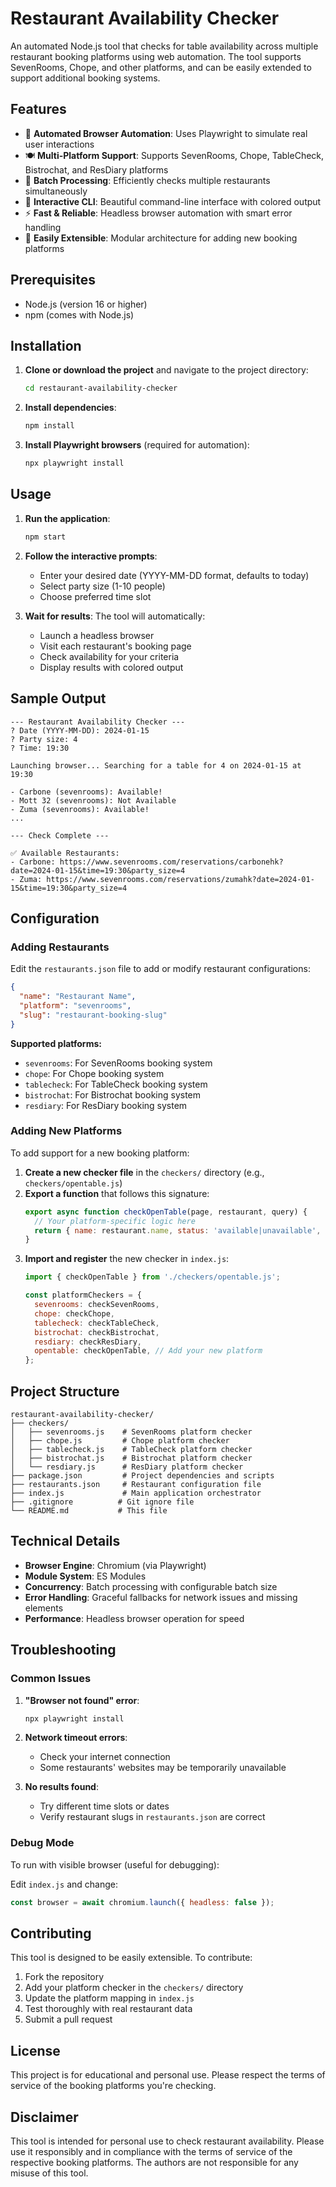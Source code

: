# Restaurant Availability Checker

An automated Node.js tool that checks for table availability across multiple restaurant booking platforms using web automation. The tool supports SevenRooms, Chope, and other platforms, and can be easily extended to support additional booking systems.

## Features

- 🤖 **Automated Browser Automation**: Uses Playwright to simulate real user interactions
- 🍽️ **Multi-Platform Support**: Supports SevenRooms, Chope, TableCheck, Bistrochat, and ResDiary platforms
- 🎯 **Batch Processing**: Efficiently checks multiple restaurants simultaneously
- 🎨 **Interactive CLI**: Beautiful command-line interface with colored output
- ⚡ **Fast & Reliable**: Headless browser automation with smart error handling
- 🔧 **Easily Extensible**: Modular architecture for adding new booking platforms

## Prerequisites

- Node.js (version 16 or higher)
- npm (comes with Node.js)

## Installation

1. **Clone or download the project** and navigate to the project directory:
   ```bash
   cd restaurant-availability-checker
   ```

2. **Install dependencies**:
   ```bash
   npm install
   ```

3. **Install Playwright browsers** (required for automation):
   ```bash
   npx playwright install
   ```

## Usage

1. **Run the application**:
   ```bash
   npm start
   ```

2. **Follow the interactive prompts**:
   - Enter your desired date (YYYY-MM-DD format, defaults to today)
   - Select party size (1-10 people)
   - Choose preferred time slot

3. **Wait for results**: The tool will automatically:
   - Launch a headless browser
   - Visit each restaurant's booking page
   - Check availability for your criteria
   - Display results with colored output

## Sample Output

```
--- Restaurant Availability Checker ---
? Date (YYYY-MM-DD): 2024-01-15
? Party size: 4
? Time: 19:30

Launching browser... Searching for a table for 4 on 2024-01-15 at 19:30

- Carbone (sevenrooms): Available!
- Mott 32 (sevenrooms): Not Available
- Zuma (sevenrooms): Available!
...

--- Check Complete ---

✅ Available Restaurants:
- Carbone: https://www.sevenrooms.com/reservations/carbonehk?date=2024-01-15&time=19:30&party_size=4
- Zuma: https://www.sevenrooms.com/reservations/zumahk?date=2024-01-15&time=19:30&party_size=4
```

## Configuration

### Adding Restaurants

Edit the `restaurants.json` file to add or modify restaurant configurations:

```json
{
  "name": "Restaurant Name",
  "platform": "sevenrooms",
  "slug": "restaurant-booking-slug"
}
```

**Supported platforms:**
- `sevenrooms`: For SevenRooms booking system
- `chope`: For Chope booking system  
- `tablecheck`: For TableCheck booking system
- `bistrochat`: For Bistrochat booking system
- `resdiary`: For ResDiary booking system

### Adding New Platforms

To add support for a new booking platform:

1. **Create a new checker file** in the `checkers/` directory (e.g., `checkers/opentable.js`)
2. **Export a function** that follows this signature:
   ```javascript
   export async function checkOpenTable(page, restaurant, query) {
     // Your platform-specific logic here
     return { name: restaurant.name, status: 'available|unavailable', url };
   }
   ```
3. **Import and register** the new checker in `index.js`:
   ```javascript
   import { checkOpenTable } from './checkers/opentable.js';
   
   const platformCheckers = {
     sevenrooms: checkSevenRooms,
     chope: checkChope,
     tablecheck: checkTableCheck,
     bistrochat: checkBistrochat,
     resdiary: checkResDiary,
     opentable: checkOpenTable, // Add your new platform
   };
   ```

## Project Structure

```
restaurant-availability-checker/
├── checkers/
│   ├── sevenrooms.js    # SevenRooms platform checker
│   ├── chope.js         # Chope platform checker
│   ├── tablecheck.js    # TableCheck platform checker
│   ├── bistrochat.js    # Bistrochat platform checker
│   └── resdiary.js      # ResDiary platform checker
├── package.json         # Project dependencies and scripts
├── restaurants.json     # Restaurant configuration file
├── index.js             # Main application orchestrator
├── .gitignore          # Git ignore file
└── README.md           # This file
```

## Technical Details

- **Browser Engine**: Chromium (via Playwright)
- **Module System**: ES Modules
- **Concurrency**: Batch processing with configurable batch size
- **Error Handling**: Graceful fallbacks for network issues and missing elements
- **Performance**: Headless browser operation for speed

## Troubleshooting

### Common Issues

1. **"Browser not found" error**:
   ```bash
   npx playwright install
   ```

2. **Network timeout errors**:
   - Check your internet connection
   - Some restaurants' websites may be temporarily unavailable

3. **No results found**:
   - Try different time slots or dates
   - Verify restaurant slugs in `restaurants.json` are correct

### Debug Mode

To run with visible browser (useful for debugging):

Edit `index.js` and change:
```javascript
const browser = await chromium.launch({ headless: false });
```

## Contributing

This tool is designed to be easily extensible. To contribute:

1. Fork the repository
2. Add your platform checker in the `checkers/` directory
3. Update the platform mapping in `index.js`
4. Test thoroughly with real restaurant data
5. Submit a pull request

## License

This project is for educational and personal use. Please respect the terms of service of the booking platforms you're checking.

## Disclaimer

This tool is intended for personal use to check restaurant availability. Please use it responsibly and in compliance with the terms of service of the respective booking platforms. The authors are not responsible for any misuse of this tool.
